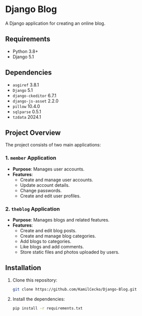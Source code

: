 # Django Blog 

A Django application for creating an online blog.

## Requirements

- Python 3.8+
- Django 5.1

## Dependencies

- `asgiref` 3.8.1
- `Django` 5.1
- `django-ckeditor` 6.7.1
- `django-js-asset` 2.2.0
- `pillow` 10.4.0
- `sqlparse` 0.5.1
- `tzdata` 2024.1


## Project Overview

The project consists of two main applications:

### 1. `member` Application

- **Purpose**: Manages user accounts.
- **Features**:
  - Create and manage user accounts.
  - Update account details.
  - Change passwords.
  - Create and edit user profiles.

### 2. `theblog` Application

- **Purpose**: Manages blogs and related features.
- **Features**:
  - Create and edit blog posts.
  - Create and manage blog categories.
  - Add blogs to categories.
  - Like blogs and add comments.
  - Store static files and photos uploaded by users.

## Installation

1. Clone this repository:

    ```bash
    git clone https://github.com/KamilCecko/Django-Blog.git
    ```

2. Install the dependencies:

    ```bash
    pip install -r requirements.txt
    ```

